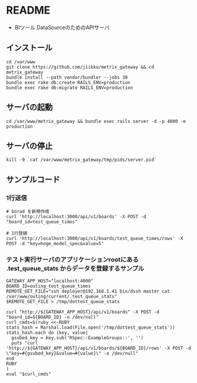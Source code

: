 # README
* BIツール DataSourceのためのAPIサーバ

## インストール
```shell
cd /var/www
git clone https://github.com/jiikko/metrix_gateway && cd metrix_gateway
bundle install --path vendor/bundler --jobs 30
bundle exec rake db:create RAILS_ENV=production
bundle exec rake db:migrate RAILS_ENV=production
```

## サーバの起動
```shell
cd /var/www/metrix_gateway && bundle exec rails server -d -p 4000 -e production
```

## サーバの停止
```shell
kill -9 `cat /var/www/metrix_gateway/tmp/pids/server.pid`
```

## サンプルコード
### 1行送信
```shell
# borad を新規作成
curl 'http://localhost:3000/api/v1/boards' -X POST -d "board_id=test_queue_times"

# 1行登録
curl 'http://localhost:3000/api/v1/boards/test_queue_times/rows' -X POST -d "key=hoge_model_spec&value=5"
```

### テスト実行サーバのアプリケーションrootにある .test_queue_stats からデータを登録するサンプル
```shell
GATEWAY_APP_HOST="localhost:4000"
BOARD_ID=outing_test_queue_times
REMOTE_GET_FILE="ssh deployer@192.168.1.41 bin/dssh master cat /var/www/outing/current/.test_queue_stats"
$REMOTE_GET_FILE > /tmp/dottest_queue_stats

curl "http://${GATEWAY_APP_HOST}/api/v1/boards" -X POST -d "board_id=${BOARD_ID} -o /dev/null"
curl_cmds=$(ruby <<-RUBY
stats_hash = Marshal.load(File.open('/tmp/dottest_queue_stats'))
stats_hash.each do |key, value|
  gsubed_key = key.sub('RSpec::ExampleGroups::', '')
  puts "curl 'http://${GATEWAY_APP_HOST}/api/v1/boards/${BOARD_ID}/rows' -X POST -d \"key=#{gsubed_key}&value=#{value}\" -o /dev/null"
end
RUBY
)
eval "$curl_cmds"
```
